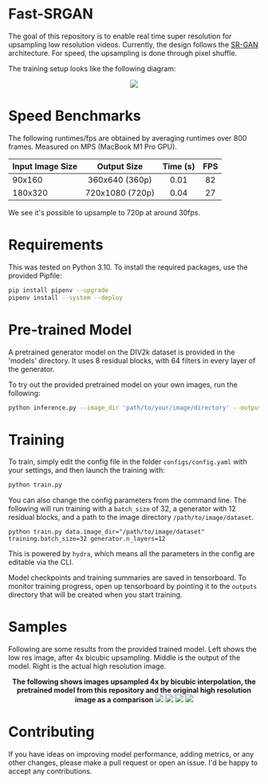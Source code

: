 # Fast-SRGAN
The goal of this repository is to enable real time super resolution for upsampling low resolution videos. Currently, the design follows the [SR-GAN](https://arxiv.org/pdf/1609.04802.pdf) architecture. For speed, the upsampling is done through pixel shuffle.

The training setup looks like the following diagram:

<p align="center">
  <img src="https://user-images.githubusercontent.com/4294680/67164120-22157480-f377-11e9-87c1-5b6acace0e47.png">
</p>

# Speed Benchmarks
The following runtimes/fps are obtained by averaging runtimes over 800 frames. Measured on MPS (MacBook M1 Pro GPU).

| Input Image Size  |      Output Size     | Time (s)  | FPS |
|   -------------   |:--------------------:|:---------:|:---:|
|     90x160        |    360x640 (360p)    |   0.01    | 82  |
|     180x320       |    720x1080 (720p)   |   0.04    | 27  |

We see it's possible to upsample to 720p at around 30fps.

# Requirements
This was tested on Python 3.10. To install the required packages, use the provided Pipfile:
```bash
pip install pipenv --upgrade
pipenv install --system --deploy
```

# Pre-trained Model
A pretrained generator model on the DIV2k dataset is provided in the 'models' directory. It uses 8 residual blocks, with 64 filters in every layer of the generator. 


To try out the provided pretrained model on your own images, run the following:

```bash
python inference.py --image_dir 'path/to/your/image/directory' --output_dir 'path/to/save/super/resolution/images'
```

# Training
To train, simply edit the config file in the folder `configs/config.yaml` with your settings, and then launch the training with:
```bash
python train.py
```

You can also change the config parameters from the command line. The following will run training with a `batch_size` of 32, a generator with 12 residual blocks, and a path to the image directory `/path/to/image/dataset`.
```
python train.py data.image_dir="/path/to/image/dataset" training.batch_size=32 generator.n_layers=12

```
This is powered by `hydra`, which means all the parameters in the config are editable via the CLI.

Model checkpoints and training summaries are saved in tensorboard. To monitor training progress, open up tensorboard by pointing it to the `outputs` directory that will be created when you start training.

# Samples
Following are some results from the provided trained model. Left shows the low res image, after 4x bicubic upsampling. Middle is the output of the model. Right is the actual high resolution image.

<p align="center">
  <b>The following shows images upsampled 4x by bicubic interpolation, the pretrained model from this repository and the original high resolution image as a comparison</b>
  <img src="https://github.com/HasnainRaz/Fast-SRGAN/assets/4294680/95b6f8e4-f6c0-403b-854e-78c5589fbec6g"> 
  <img src="https://github.com/HasnainRaz/Fast-SRGAN/assets/4294680/d57abe02-46d8-48ce-bd1f-3cd06a9a66087">
  <img src="https://github.com/HasnainRaz/Fast-SRGAN/assets/4294680/67472974-56a5-4505-abaa-5e1c86467da1">
  <img src="https://github.com/HasnainRaz/Fast-SRGAN/assets/4294680/0d16647e-75ea-4150-bba0-2ea70ba05ca0">
</p>

# Contributing
If you have ideas on improving model performance, adding metrics, or any other changes, please make a pull request or open an issue. I'd be happy to accept any contributions.

